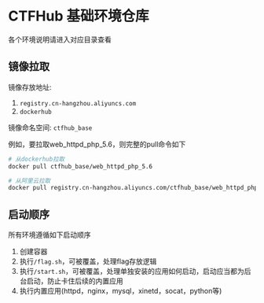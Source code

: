 # CTFHub 基础环境仓库

各个环境说明请进入对应目录查看

## 镜像拉取

镜像存放地址:
1. `registry.cn-hangzhou.aliyuncs.com`
2. `dockerhub`

镜像命名空间: `ctfhub_base`

例如，要拉取web_httpd_php_5.6，则完整的pull命令如下
```bash
# 从dockerhub拉取
docker pull ctfhub_base/web_httpd_php_5.6

# 从阿里云拉取
docker pull registry.cn-hangzhou.aliyuncs.com/ctfhub_base/web_httpd_php_5.6
```

## 启动顺序

所有环境遵循如下启动顺序

1. 创建容器
2. 执行`/flag.sh`，可被覆盖，处理flag存放逻辑
3. 执行`/start.sh`，可被覆盖，处理单独安装的应用如何启动，启动应当都为后台启动，防止卡住后续的内置应用
4. 执行内置应用(httpd，nginx，mysql，xinetd，socat，python等)
